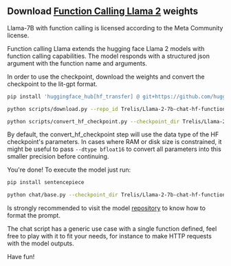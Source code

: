 ## Download [Function Calling Llama 2](https://huggingface.co/Trelis/Llama-2-7b-chat-hf-function-calling-v2) weights

Llama-7B with function calling is licensed according to the Meta Community license.

Function calling Llama extends the hugging face Llama 2 models with function calling capabilities.
The model responds with a structured json argument with the function name and arguments.

In order to use the checkpoint, download the weights and convert the checkpoint to the lit-gpt format.

```bash
pip install 'huggingface_hub[hf_transfer] @ git+https://github.com/huggingface/huggingface_hub'

python scripts/download.py --repo_id Trelis/Llama-2-7b-chat-hf-function-calling-v2 --from_safetensors true

python scripts/convert_hf_checkpoint.py --checkpoint_dir Trelis/Llama-2-7b-chat-hf-function-calling-v2
```

By default, the convert_hf_checkpoint step will use the data type of the HF checkpoint's parameters. In cases where RAM
or disk size is constrained, it might be useful to pass `--dtype bfloat16` to convert all parameters into this smaller precision before continuing.

You're done! To execute the model just run:

```bash
pip install sentencepiece

python chat/base.py --checkpoint_dir Trelis/Llama-2-7b-chat-hf-function-calling-v2
```
Is strongly recommended to visit the model [repository](https://huggingface.co/Trelis/Llama-2-7b-chat-hf-function-calling-v2) to know how to format the prompt.

The chat script has a generic use case with a single function defined, feel free to play with it to fit your needs, for instance to make HTTP requests with the model outputs.

Have fun!